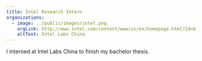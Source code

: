 ```yaml
---
title: Intel Research Intern
organizations:
  - image: ../public/images/intel.png
    orgLink: http://www.intel.com/content/www/us/en/homepage.html?Id=6
    altText: Intel Labs China
---
```


<p>
  I interned at Intel Labs China to finish my bachelor thesis.
</p>
